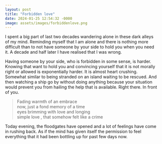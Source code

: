 ```yaml
---
layout: post
title: "Forbidden love"
date: 2024-01-25 12:54:32 -0000
image: assets/images/forbiddenlove.png
---
```


I spent a big part of last two decades wandering alone in these dark alleys of my mind. Reminding myself that I am alone and there is nothing more difficult than to not have someone by your side to hold you when you need it. A decade and half later I have realised that I was wrong.

Having someone by your side, who is forbidden in some sense, is harder. Knowing that want to hold you and convincing yourself that it is not morally right or allowed is exponentially harder. It is almost heart crushing. Somewhat similar to being stranded on an island waiting to be rescued. And then watching a ship go by without doing anything because your situation would prevent you from hailing the help that is available. Right there. In front of you.

>Fading warmth of an embrace<br/>
>now, just a fond memory of a time<br/>
>eyes brimming with love and longing<br/>
>simple love , that somehow felt like a crime<br/>

Today evening, the floodgates have opened and a lot of feelings have come in rushing back. As if the mind has given itself the permission to feel everything that it had been bottling up for past few days now.
